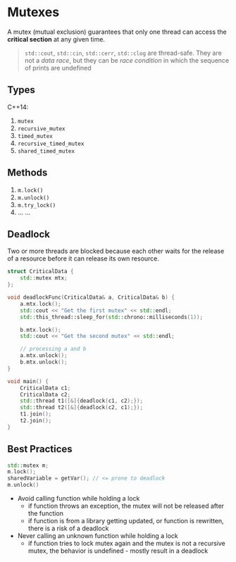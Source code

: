 # Mutexes

A mutex (mutual exclusion) guarantees that only one thread can access the **critical section** at any given time.

> `std::cout`, `std::cin`, `std::cerr`, `std::clog` are thread-safe. They are not a *data race*, but they can be *race condition* in which the sequence of prints are undefined

## Types

C++14:
1. `mutex`
2. `recursive_mutex`
3. `timed_mutex`
4. `recursive_timed_mutex`
5. `shared_timed_mutex`

## Methods

1. `m.lock()`
2. `m.unlock()`
3. `m.try_lock()`
4. ... ...

## Deadlock

Two or more threads are blocked because each other waits for the release of a resource before it can release its own resource.

```c++
struct CriticalData {
	std::mutex mtx;
};

void deadlockFunc(CriticalData& a, CriticalData& b) {
	a.mtx.lock();
	std::cout << "Get the first mutex" << std::endl;
	std::this_thread::sleep_for(std::chrono::milliseconds(1));

	b.mtx.lock();
	std::cout << "Get the second mutex" << std::endl;

	// processing a and b
	a.mtx.unlock();
	b.mtx.unlock();
}

void main() {
	CriticalData c1;
	CriticalData c2;
	std::thread t1([&]{deadlock(c1, c2);});
	std::thread t2([&]{deadlock(c2, c1);});
	t1.join();
	t2.join();
}
```

## Best Practices

```c++
std::mutex m;
m.lock();
sharedVariable = getVar(); // <= prone to deadlock
m.unlock()
```

+ Avoid calling function while holding a lock
	+ if function throws an exception, the mutex will not be released after the function
	+ if function is from a library getting updated, or function is rewritten, there is a risk of a deadlock
+ Never calling an unknown function while holding a lock
	+ if function tries to lock mutex again and the mutex is not a recursive mutex, the behavior is undefined - mostly result in a deadlock
